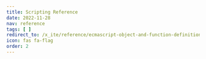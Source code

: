 ```yaml
---
title: Scripting Reference
date: 2022-11-28
nav: reference
tags: [ ]
redirect_to: /x_ite/reference/ecmascript-object-and-function-definitions/
icon: fas fa-flag
order: 2
---
```


